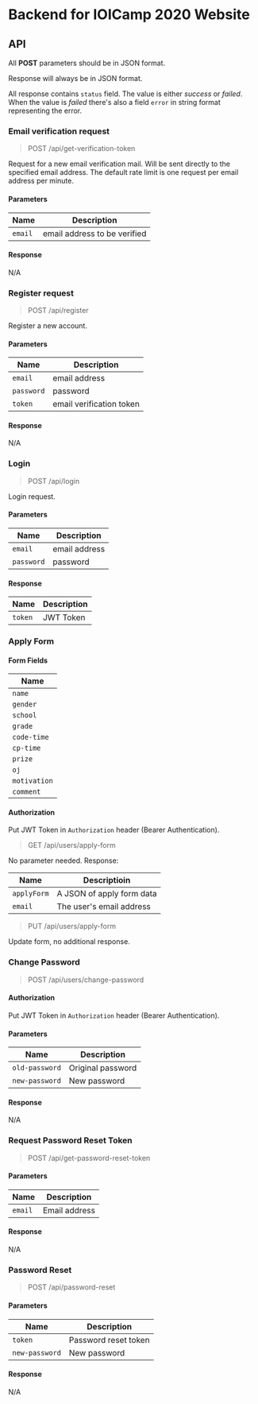 # Backend for IOICamp 2020 Website

## API

All **POST** parameters should be in JSON format.

Response will always be in JSON format.

All response contains `status` field. The value is either *success* or *failed*. When the value is *failed* there's also a field `error` in string format representing the error.

### Email verification request

> POST /api/get-verification-token

Request for a new email verification mail. Will be sent directly to the specified email address. The default rate limit is one request per email address per minute.

#### Parameters

| Name | Description |
|---|---|
| `email` | email address to be verified |

#### Response

N/A

### Register request

> POST /api/register

Register a new account.

#### Parameters

| Name | Description |
|---|---|
| `email` | email address |
|  `password` | password |
| `token` | email verification token |

#### Response

N/A

### Login

> POST /api/login

Login request.

#### Parameters

| Name | Description |
|---|---|
| `email` | email address |
|  `password` | password |

#### Response

| Name | Description |
|---|---|
| `token` | JWT Token |

### Apply Form

#### Form Fields

| Name |
|---|
| `name` |
| `gender` |
| `school` |
| `grade` |
| `code-time` |
| `cp-time` |
| `prize` |
| `oj` |
| `motivation` |
| `comment` |

#### Authorization

Put JWT Token in `Authorization` header (Bearer Authentication).

> GET /api/users/apply-form

No parameter needed. Response:

| Name | Descriptioin |
| --- | --- |
| `applyForm` | A JSON of apply form data |
| `email` | The user's email address |

> PUT /api/users/apply-form

Update form, no additional response.

### Change Password

> POST /api/users/change-password

#### Authorization

Put JWT Token in `Authorization` header (Bearer Authentication).

#### Parameters

| Name | Description |
|---|---|
| `old-password` | Original password |
| `new-password` | New password |

#### Response

N/A

### Request Password Reset Token

> POST /api/get-password-reset-token

#### Parameters

| Name | Description |
|---|---|
| `email` | Email address |

#### Response

N/A

### Password Reset

> POST /api/password-reset

#### Parameters

| Name | Description |
|---|---|
| `token` | Password reset token |
| `new-password` | New password |

#### Response

N/A
